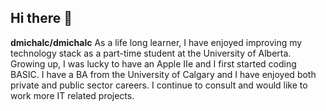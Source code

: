 ## Hi there 👋


**dmichalc/dmichalc** 
As a life long learner, I have enjoyed improving my technology stack as a part-time student at the University of Alberta. Growing up, I was lucky to have an Apple IIe and I first started coding BASIC. I have a BA from the University of Calgary and I have enjoyed both private and public sector careers. I continue to consult and would like to work more IT related projects.  

